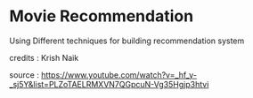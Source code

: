 # Movie Recommendation
Using Different techniques for building recommendation  system

credits : Krish Naik 

source : https://www.youtube.com/watch?v=_hf_y-_sj5Y&list=PLZoTAELRMXVN7QGpcuN-Vg35Hgjp3htvi
